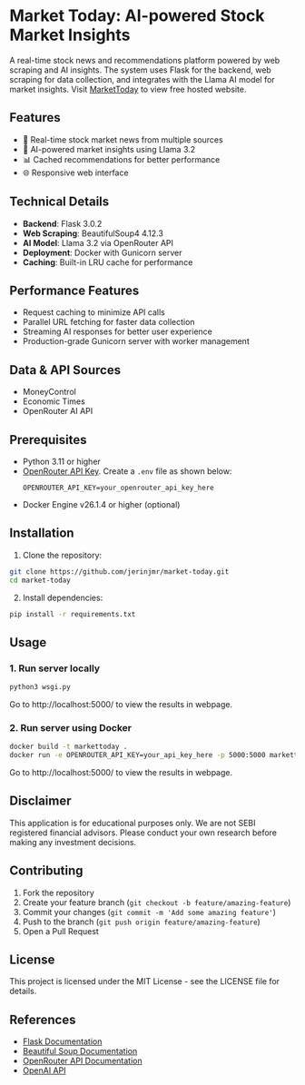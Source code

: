 # Market Today: AI-powered Stock Market Insights

A real-time stock news and recommendations platform powered by web scraping and AI insights. The system uses Flask for the backend, web scraping for data collection, and integrates with the Llama AI model for market insights.
Visit [MarketToday](https://jerinjmr.pythonanywhere.com/) to view free hosted website.

## Features

- 🔄 Real-time stock market news from multiple sources
- 🤖 AI-powered market insights using Llama 3.2
- 📊 Cached recommendations for better performance
- 🌐 Responsive web interface

## Technical Details

- **Backend**: Flask 3.0.2
- **Web Scraping**: BeautifulSoup4 4.12.3
- **AI Model**: Llama 3.2 via OpenRouter API
- **Deployment**: Docker with Gunicorn server
- **Caching**: Built-in LRU cache for performance

## Performance Features

- Request caching to minimize API calls
- Parallel URL fetching for faster data collection
- Streaming AI responses for better user experience
- Production-grade Gunicorn server with worker management

## Data & API Sources

- MoneyControl
- Economic Times
- OpenRouter AI API

## Prerequisites

- Python 3.11 or higher
- [OpenRouter API Key](https://openrouter.ai/). Create a `.env` file as shown below:
    ```
    OPENROUTER_API_KEY=your_openrouter_api_key_here
    ```
- Docker Engine v26.1.4 or higher (optional)


## Installation

1. Clone the repository:
```bash
git clone https://github.com/jerinjmr/market-today.git
cd market-today
```

2. Install dependencies:
```bash
pip install -r requirements.txt
```

## Usage

### 1. Run server locally
```bash
python3 wsgi.py
```  
Go to http://localhost:5000/ to view the results in webpage.

### 2. Run server using Docker
```bash
docker build -t markettoday .
docker run -e OPENROUTER_API_KEY=your_api_key_here -p 5000:5000 markettoday

```
Go to http://localhost:5000/ to view the results in webpage.


## Disclaimer

This application is for educational purposes only. We are not SEBI registered financial advisors. Please conduct your own research before making any investment decisions.

## Contributing

1. Fork the repository
2. Create your feature branch (`git checkout -b feature/amazing-feature`)
3. Commit your changes (`git commit -m 'Add some amazing feature'`)
4. Push to the branch (`git push origin feature/amazing-feature`)
5. Open a Pull Request

## License

This project is licensed under the MIT License - see the LICENSE file for details.

## References

- [Flask Documentation](https://flask.palletsprojects.com/)
- [Beautiful Soup Documentation](https://www.crummy.com/software/BeautifulSoup/bs4/doc/)
- [OpenRouter API Documentation](https://openrouter.ai/docs)
- [OpenAI API](https://platform.openai.com/docs/api-reference/chat/create)